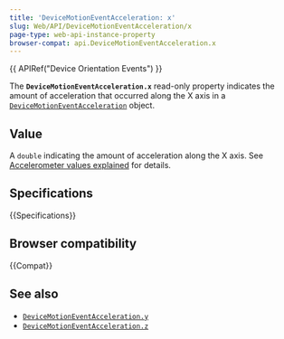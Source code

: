 ```yaml
---
title: 'DeviceMotionEventAcceleration: x'
slug: Web/API/DeviceMotionEventAcceleration/x
page-type: web-api-instance-property
browser-compat: api.DeviceMotionEventAcceleration.x
---
```


{{ APIRef("Device Orientation Events") }}

The **`DeviceMotionEventAcceleration.x`** read-only property indicates the amount of acceleration that occurred along the X
axis in a [`DeviceMotionEventAcceleration`](/en-US/docs/Web/API/DeviceMotionEventAcceleration)
object.

## Value

A `double` indicating the amount of acceleration along the X axis.
See [Accelerometer values explained](/en-US/docs/Web/API/Device_orientation_events/Detecting_device_orientation) for details.

## Specifications

{{Specifications}}

## Browser compatibility

{{Compat}}

## See also

- [`DeviceMotionEventAcceleration.y`](/en-US/docs/Web/API/DeviceMotionEventAcceleration/y)
- [`DeviceMotionEventAcceleration.z`](/en-US/docs/Web/API/DeviceMotionEventAcceleration/z)
